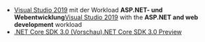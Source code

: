 * <span data-ttu-id="4bd57-101">[Visual Studio 2019](https://visualstudio.microsoft.com/downloads/?utm_medium=microsoft&utm_source=docs.microsoft.com&utm_campaign=inline+link&utm_content=download+vs2019) mit der Workload **ASP.NET- und Webentwicklung**</span><span class="sxs-lookup"><span data-stu-id="4bd57-101">[Visual Studio 2019](https://visualstudio.microsoft.com/downloads/?utm_medium=microsoft&utm_source=docs.microsoft.com&utm_campaign=inline+link&utm_content=download+vs2019) with the **ASP.NET and web development** workload</span></span>
* [<span data-ttu-id="4bd57-102">.NET Core SDK 3.0 (Vorschau)</span><span class="sxs-lookup"><span data-stu-id="4bd57-102">.NET Core SDK 3.0 Preview</span></span>](https://dotnet.microsoft.com/download/dotnet-core/3.0)
